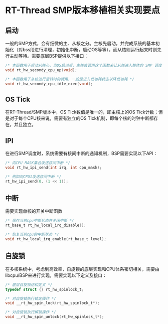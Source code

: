 # RT-Thread SMP版本移植相关实现要点

## 启动

一般的SMP方式，会有细微的主、从核之分。主核先启动，并完成系统的基本初始化（对bss段进行清理，初始化中断，启动OS等等），而从核则运行起来时则先行主动等待。需要底层BSP提供以下接口：

```c
/* 本函数用于启动从核心，当OS启动后，主核会调用这个函数来让从核进入整体的 SMP 调度 */
void rt_hw_secondy_cpu_up(void);

/* 本函数用于从核进行空转时的调用，一般是进入低功耗状态以降低功耗 */
void rt_hw_secondy_cpu_idle_exec(void);
```

## OS Tick

在RT-Thread/SMP版本中，OS Tick数值是唯一的，即主核上的OS Tick计数；但是对于每个CPU核来说，需要有独立的OS Tick机制，即每个核的时钟中断都存在，并且独立。

## IPI

在进行SMP调度时，系统需要有核间中断的通知机制，BSP需要实现以下API：

```c
/* 向CPU MASK集合发送核间中断 */
void rt_hw_ipi_send(int irq, int cpu_mask);

/* 例如向CPU1发送核间中断 */
rt_hw_ipi_send(0, (1 << 1));
```

## 中断

需要实现单核的开关中断函数

```c
/* 保存当前cpu中断状态并关闭中断 */
rt_base_t rt_hw_local_irq_disable();

/* 恢复当前cpu的中断状态 */
void rt_hw_local_irq_enable(rt_base_t level);
```

## 自旋锁

在多核系统中，考虑到高效率，自旋锁的底层实现和CPU体系密切相关，需要由libcpu/BSP来进行实现，需要实现以下定义及接口：

```c
/* 底层自旋锁结构定义 */
typedef struct {} rt_hw_spinlock_t;

/* 对自旋锁执行锁定操作 */
void __rt_hw_spin_lock(rt_hw_spinlock_t*);

/* 对自旋锁执行解锁操作 */
void __rt_hw_spin_unlock(rt_hw_spinlock_t*);
```

